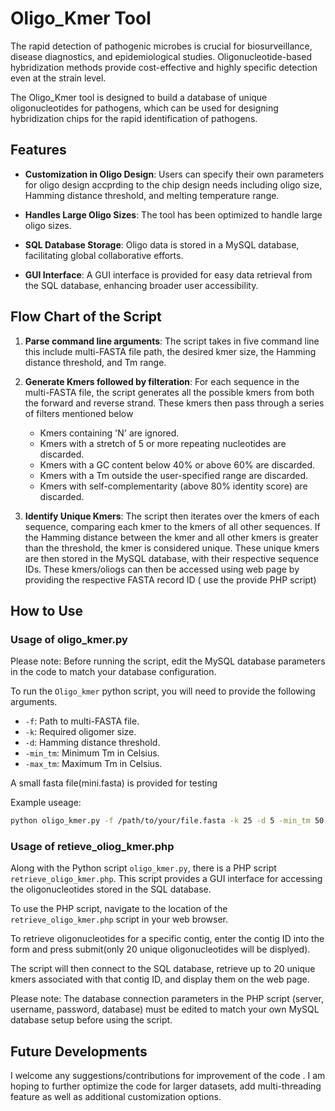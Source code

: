# Oligo_Kmer Tool

The rapid detection of pathogenic microbes is crucial for biosurveillance, disease diagnostics, and epidemiological studies. Oligonucleotide-based hybridization methods provide cost-effective and highly specific detection even at the strain level.

The Oligo_Kmer tool is designed to build a database of unique oligonucleotides for pathogens, which can be used for designing hybridization chips for the rapid identification of pathogens.

## Features

- **Customization in Oligo Design**: Users can specify their own parameters for oligo design accprding to the chip design needs including oligo size, Hamming distance threshold, and melting temperature range.

- **Handles Large Oligo Sizes**: The tool has been optimized to handle large oligo sizes.

- **SQL Database Storage**: Oligo data is stored in a MySQL database, facilitating global collaborative efforts.

- **GUI Interface**: A GUI interface is provided for easy data retrieval from the SQL database, enhancing broader user accessibility.

## Flow Chart of the Script

1. **Parse command line arguments**: The script takes in five command line this include multi-FASTA file path, the desired kmer size, the Hamming distance threshold, and Tm range.

2. **Generate Kmers followed by filteration**: For each sequence in the multi-FASTA file, the script generates all the possible kmers from both the forward and reverse strand. These kmers then pass through a series of filters mentioned below 
    - Kmers containing 'N' are ignored.
    - Kmers with a stretch of 5 or more repeating nucleotides are discarded.
    - Kmers with a GC content below 40% or above 60% are discarded.
    - Kmers with a Tm outside the user-specified range are discarded.
    - Kmers with self-complementarity (above 80% identity score) are discarded.

3. **Identify Unique Kmers**: The script then iterates over the kmers of each sequence, comparing each kmer to the kmers of all other sequences. If the Hamming distance between the kmer and all other kmers is greater than the threshold, the kmer is considered unique. These unique kmers are then stored in the MySQL database, with their respective sequence IDs. These kmers/oliogs can then be accessed using web page by providing the respective FASTA record ID ( use the provide PHP script)


## How to Use

### Usage of oligo_kmer.py 

Please note: Before running the script, edit the MySQL database parameters in the code to match your database configuration.

To run the `Oligo_kmer` python script, you will need to provide the following arguments. 

- `-f`: Path to multi-FASTA file.
- `-k`: Required oligomer size.
- `-d`: Hamming distance threshold.
- `-min_tm`: Minimum Tm in Celsius.
- `-max_tm`: Maximum Tm in Celsius.

A small fasta file(mini.fasta) is provided for testing 

Example useage:

```bash
python oligo_kmer.py -f /path/to/your/file.fasta -k 25 -d 5 -min_tm 50 -max_tm 60
```
### Usage of retieve_oliog_kmer.php

Along with the Python script `oligo_kmer.py`, there is a  PHP script `retrieve_oligo_kmer.php`. This script provides a GUI interface for accessing the oligonucleotides stored in the SQL database.

To use the PHP script, navigate to the location of the `retrieve_oligo_kmer.php` script in your web browser. 

To retrieve oligonucleotides for a specific contig, enter the contig ID into the form and press submit(only 20 unique oligonucleotides will be displyed). 

The script will then connect to the SQL database, retrieve up to 20 unique kmers associated with that contig ID, and display them on the web page.

Please note: The database connection parameters in the PHP script (server, username, password, database) must be edited to match your own MySQL database setup before using the script.

## Future Developments

I welcome any suggestions/contributions for improvement of the code . I am hoping to further optimize the code for larger datasets, add multi-threading feature as well as additional customization options.
